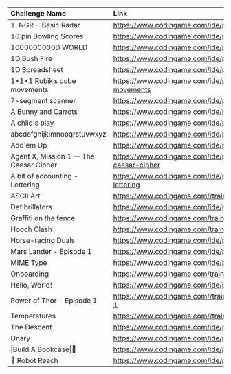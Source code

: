 | Challenge Name                         | Link                                                                     |
|:---------------------------------------|:-------------------------------------------------------------------------|
| 1. NGR - Basic Radar                   | https://www.codingame.com/ide/puzzle/1--ngr---basic-radar                |
| 10 pin Bowling Scores                  | https://www.codingame.com/ide/puzzle/10-pin-bowling-scores               |
| 1000000000D WORLD                      | https://www.codingame.com/ide/puzzle/1000000000d-world                   |
| 1D Bush Fire                           | https://www.codingame.com/ide/puzzle/1d-bush-fire                        |
| 1D Spreadsheet                         | https://www.codingame.com/ide/puzzle/1d-spreadsheet                      |
| 1×1×1 Rubik’s cube movements           | https://www.codingame.com/ide/puzzle/111-rubiks-cube-movements           |
| 7-segment scanner                      | https://www.codingame.com/ide/puzzle/7-segment-scanner                   |
| A Bunny and Carrots                    | https://www.codingame.com/ide/puzzle/a-bunny-and-carrots                 |
| A child's play                         | https://www.codingame.com/ide/puzzle/a-childs-play                       |
| abcdefghijklmnopqrstuvwxyz             | https://www.codingame.com/ide/puzzle/abcdefghijklmnopqrstuvwxyz          |
| Add'em Up                              | https://www.codingame.com/ide/puzzle/addem-up                            |
| Agent X, Mission 1 — The Caesar Cipher | https://www.codingame.com/ide/puzzle/agent-x-mission-1-the-caesar-cipher |
| A bit of accounting - Lettering        | https://www.codingame.com/ide/puzzle/a-bit-of-accounting---lettering     |
| ASCII Art                              | https://www.codingame.com//training/easy/ascii-art                       |
| Defibrillators                         | https://www.codingame.com/ide/puzzle/defibrillators                      |
| Graffiti on the fence                  | https://www.codingame.com/training/easy/graffiti-on-the-fence            |
| Hooch Clash                            | https://www.codingame.com/training/easy/hooch-clash                      |
| Horse-racing Duals                     | https://www.codingame.com/ide/puzzle/horse-racing-duals                  |
| Mars Lander - Episode 1                | https://www.codingame.com/ide/puzzle/mars-lander-episode-1               |
| MIME Type                              | https://www.codingame.com/ide/puzzle/mime-type                           |
| Onboarding                             | https://www.codingame.com/training/easy/onboarding                       |
| Hello, World!                          | https://www.codingame.com/ide/puzzle/hello-world                         |
| Power of Thor - Episode 1              | https://www.codingame.com//training/easy/power-of-thor-episode-1         |
| Temperatures                           | https://www.codingame.com//training/easy/temperatures                    |
| The Descent                            | https://www.codingame.com/ide/puzzle/the-descent                         |
| Unary                                  | https://www.codingame.com/ide/puzzle/unary                               |
| \|Build A Bookcase\|🔨                 | https://www.codingame.com/ide/puzzle/build-a-bookcase                    |
| 🤖 Robot Reach                         | https://www.codingame.com/ide/puzzle/robot-reach                         |ß